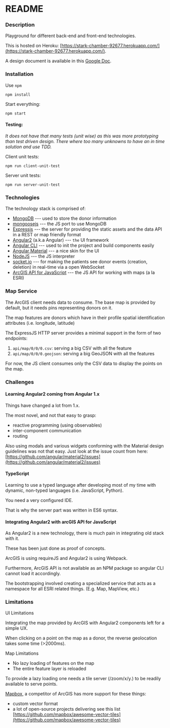 # README #

### Description

Playground for different back-end and front-end technologies.

This is hosted on Heroku: [https://stark-chamber-92677.herokuapp.com/](https://stark-chamber-92677.herokuapp.com/).

A design document is available in this [Google Doc](https://docs.google.com/document/d/1iicgxfJmsmxlImqLKuDW1t1FUXYyAURZp2GtwfdspAs/edit).  

### Installation

Use `npm`
```
npm install
```

Start everything:
```
npm start
```

#### Testing:

*It does not have that many tests (unit wise) as this was more prototyping
than test driven design.
There where too many unknowns to have an in time solution and use TDD.*


Client unit tests:
```
npm run client-unit-test
```

Server unit tests:
```
npm run server-unit-test
```

 
### Technologies

The technology stack is comprised of:

* [MongoDB](https://www.mongodb.com/download-center#community) --- used to store the donor information
* [mongoosejs](http://mongoosejs.com/)  --- the JS port to use MongoDB
* [Expressjs](http://expressjs.com/)  --- the server for providing the static assets and the data API in a REST or map friendly format
* [Angular2](https://angular.io/) (a.k.a Angular) --- `the` UI framework
* [Angular CLI](https://cli.angular.io/)  --- used to init the project and build components easily
* [Angular Material](https://material.angular.io/components) --- a nice skin for the UI
* [NodeJS](https://nodejs.org/en/) --- the JS interpreter
* [socket.io](http://socket.io/) --- for making the patients see donor events (creation, deletion) in real-time via a open WebSocket
* [ArcGIS API for JavaScript](https://developers.arcgis.com/javascript/latest/guide/index.html)  --- the JS API for working with maps (a la ESRI)

### Map Service

The ArcGIS client needs data to consume.
The base map is provided by default, but it needs pins representing donors on it.

The map features are donors which have in their profile spatial
identification attributes (i.e. longitude, latitude)
 
The ExpressJS HTTP server provides a minimal support in the form of
two endpoints:

1. `api/map/0/0/0.csv`: serving a big CSV with all the feature
1. `api/map/0/0/0.geojson`: serving a big GeoJSON with all the features

For now, the JS client consumes only the CSV data to display the points on the map.

### Challenges

#### Learning Angular2 coming from Angular 1.x

Things have changed a lot from 1.x.

The most novel, and not that easy to grasp:
* reactive programming (using observables)
* inter-component communication
* routing

Also using modals and various widgets conforming with the Material design
guidelines was not that easy.
Just look at the issue count from here: [https://github.com/angular/material2/issues](https://github.com/angular/material2/issues)


#### TypeScript

Learning to use a typed language after developing most of my time
with dynamic, non-typed languages (i.e. JavaScript, Python). 

You need a very configured IDE.

That is why the server part was written in ES6 syntax.

#### Integrating Angular2 with arcGIS API for JavaScript

As Angular2 is a new technology, there is much pain in integrating
old stack with it.

These has been just done as proof of concepts.

ArcGIS is using requireJS and Angular2 is using Webpack.

Furthermore, ArcGIS API is not available as an NPM package so angular CLI
cannot load it accordingly.

The bootstrapping involved creating a specialized service that
acts as a namespace for all ESRI related things. (E.g. Map, MapView, etc.)

### Limitations

UI Limitations

Integrating the map provided by ArcGIS with Angular2 components left for
a simple UX.

When clicking on a point on the map as a donor, the reverse geolocation
takes some time (>2000ms).

Map Limitations

* No lazy loading of features on the map
* The entire feature layer is reloaded 

To provide a lazy loading one needs a tile server (/zoom/x/y.<format>)
to be readily available to serve points.

[Mapbox](https://www.mapbox.com/mapbox-gl-js/api/), a competitor of ArcGIS has more support for these things:

* custom vector format
* a lot of open-source projects delivering see this list [https://github.com/mapbox/awesome-vector-tiles](https://github.com/mapbox/awesome-vector-tiles)
